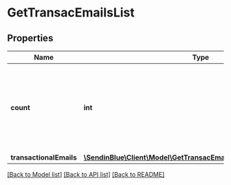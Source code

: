 # GetTransacEmailsList

## Properties
Name | Type | Description | Notes
------------ | ------------- | ------------- | -------------
**count** | **int** | Total number of transactional emails available on your account according to the passed filter | [optional] 
**transactionalEmails** | [**\SendinBlue\Client\Model\GetTransacEmailsListTransactionalEmails[]**](GetTransacEmailsListTransactionalEmails.md) |  | [optional] 

[[Back to Model list]](../../README.md#documentation-for-models) [[Back to API list]](../../README.md#documentation-for-api-endpoints) [[Back to README]](../../README.md)


